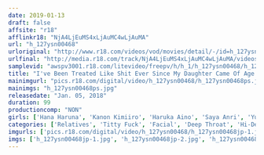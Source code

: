 ```yaml
---
date: 2019-01-13
draft: false
affsite: "r18"
afflinkr18: "NjA4LjEuMS4xLjAuMC4wLjAuMA"
url: "h_127ysn00468"
urloriginal: "http://www.r18.com/videos/vod/movies/detail/-/id=h_127ysn00468"
urlfinal: "http://media.r18.com/track/NjA4LjEuMS4xLjAuMC4wLjAuMA/videos/vod/movies/detail/-/id=h_127ysn00468"
samplevid: "awspv3001.r18.com/litevideo/freepv/h/h_1/h_127ysn00468/h_127ysn00468_dmb_w.mp4"
title: "I've Been Treated Like Shit Ever Since My Daughter Came Of Age And In Order To Preserve My Husband's Dignity I Tried Lecturing Her, But For Some Reason The Topic Kept Turning To Sex Talk... I Was Surprised At How Good Her Technique Was In Spite Of Her Age, And So I Was Unable To Protect My Husband's Dignity"
mainimgurl: "pics.r18.com/digital/video/h_127ysn00468/h_127ysn00468ps.jpg"
mainimgs: "h_127ysn00468ps.jpg"
releasedate: "Jan. 05, 2018"
duration: 99
productioncomp: "NON"
girls: ['Hana Haruna', 'Kanon Kimiiro', 'Haruka Aino', 'Saya Anri', 'Yurika Mine']
categories: ['Relatives', 'Titty Fuck', 'Facial', 'Deep Throat', 'Hi-Def']
imgurls: ['pics.r18.com/digital/video/h_127ysn00468/h_127ysn00468jp-1.jpg', 'pics.r18.com/digital/video/h_127ysn00468/h_127ysn00468jp-2.jpg', 'pics.r18.com/digital/video/h_127ysn00468/h_127ysn00468jp-3.jpg', 'pics.r18.com/digital/video/h_127ysn00468/h_127ysn00468jp-4.jpg', 'pics.r18.com/digital/video/h_127ysn00468/h_127ysn00468jp-5.jpg', 'pics.r18.com/digital/video/h_127ysn00468/h_127ysn00468jp-6.jpg', 'pics.r18.com/digital/video/h_127ysn00468/h_127ysn00468jp-7.jpg', 'pics.r18.com/digital/video/h_127ysn00468/h_127ysn00468jp-8.jpg', 'pics.r18.com/digital/video/h_127ysn00468/h_127ysn00468jp-9.jpg', 'pics.r18.com/digital/video/h_127ysn00468/h_127ysn00468jp-10.jpg', 'pics.r18.com/digital/video/h_127ysn00468/h_127ysn00468jp-11.jpg', 'pics.r18.com/digital/video/h_127ysn00468/h_127ysn00468jp-12.jpg', 'pics.r18.com/digital/video/h_127ysn00468/h_127ysn00468jp-13.jpg', 'pics.r18.com/digital/video/h_127ysn00468/h_127ysn00468jp-14.jpg', 'pics.r18.com/digital/video/h_127ysn00468/h_127ysn00468jp-15.jpg', 'pics.r18.com/digital/video/h_127ysn00468/h_127ysn00468jp-16.jpg', 'pics.r18.com/digital/video/h_127ysn00468/h_127ysn00468jp-17.jpg', 'pics.r18.com/digital/video/h_127ysn00468/h_127ysn00468jp-18.jpg', 'pics.r18.com/digital/video/h_127ysn00468/h_127ysn00468jp-19.jpg', 'pics.r18.com/digital/video/h_127ysn00468/h_127ysn00468jp-20.jpg']
imgs: ['h_127ysn00468jp-1.jpg', 'h_127ysn00468jp-2.jpg', 'h_127ysn00468jp-3.jpg', 'h_127ysn00468jp-4.jpg', 'h_127ysn00468jp-5.jpg', 'h_127ysn00468jp-6.jpg', 'h_127ysn00468jp-7.jpg', 'h_127ysn00468jp-8.jpg', 'h_127ysn00468jp-9.jpg', 'h_127ysn00468jp-10.jpg', 'h_127ysn00468jp-11.jpg', 'h_127ysn00468jp-12.jpg', 'h_127ysn00468jp-13.jpg', 'h_127ysn00468jp-14.jpg', 'h_127ysn00468jp-15.jpg', 'h_127ysn00468jp-16.jpg', 'h_127ysn00468jp-17.jpg', 'h_127ysn00468jp-18.jpg', 'h_127ysn00468jp-19.jpg', 'h_127ysn00468jp-20.jpg']
---
```

